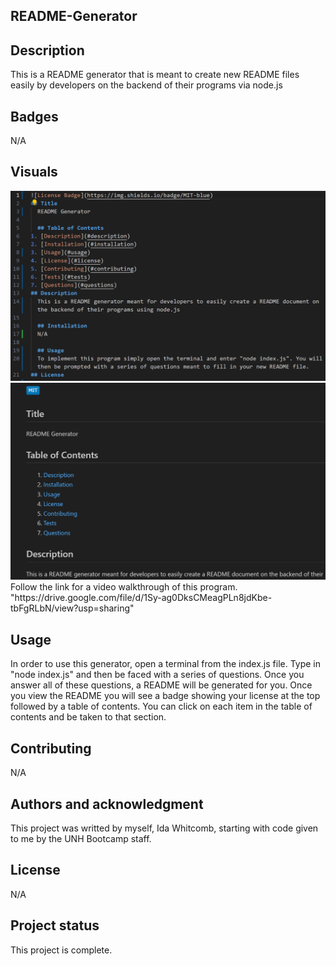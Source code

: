 ## README-Generator

## Description
This is a README generator that is meant to create new README files easily by developers on the backend of their programs via node.js

## Badges
N/A

## Visuals
<img src="media/README-File.png">
<img src="media/README-File-2.png">
Follow the link for a video walkthrough of this program.
"https://drive.google.com/file/d/1Sy-ag0DksCMeagPLn8jdKbe-tbFgRLbN/view?usp=sharing" 

## Usage
In order to use this generator, open a terminal from the index.js file. Type in "node index.js" and then be faced with a series of questions. Once you answer all of these questions, a README will be generated for you. Once you view the README you will see a badge showing your license at the top followed by a table of contents. You can click on each item in the table of contents and be taken to that section.

## Contributing
N/A

## Authors and acknowledgment
This project was writted by myself, Ida Whitcomb, starting with code given to me by the UNH Bootcamp staff.

## License
N/A

## Project status
This project is complete.